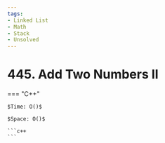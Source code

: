```yaml
---
tags:
- Linked List
- Math
- Stack
- Unsolved
---
```



# 445. Add Two Numbers II

=== "C++"

    $Time: O()$

    $Space: O()$

    ```c++
    ```